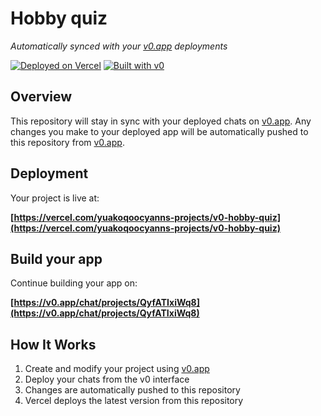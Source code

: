 # Hobby quiz

*Automatically synced with your [v0.app](https://v0.app) deployments*

[![Deployed on Vercel](https://img.shields.io/badge/Deployed%20on-Vercel-black?style=for-the-badge&logo=vercel)](https://vercel.com/yuakoqoocyanns-projects/v0-hobby-quiz)
[![Built with v0](https://img.shields.io/badge/Built%20with-v0.app-black?style=for-the-badge)](https://v0.app/chat/projects/QyfATIxiWq8)

## Overview

This repository will stay in sync with your deployed chats on [v0.app](https://v0.app).
Any changes you make to your deployed app will be automatically pushed to this repository from [v0.app](https://v0.app).

## Deployment

Your project is live at:

**[https://vercel.com/yuakoqoocyanns-projects/v0-hobby-quiz](https://vercel.com/yuakoqoocyanns-projects/v0-hobby-quiz)**

## Build your app

Continue building your app on:

**[https://v0.app/chat/projects/QyfATIxiWq8](https://v0.app/chat/projects/QyfATIxiWq8)**

## How It Works

1. Create and modify your project using [v0.app](https://v0.app)
2. Deploy your chats from the v0 interface
3. Changes are automatically pushed to this repository
4. Vercel deploys the latest version from this repository